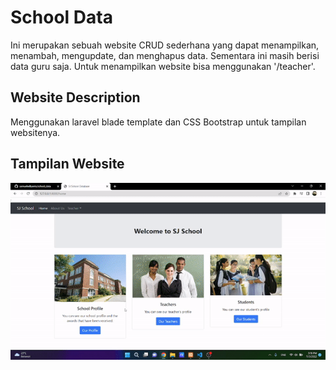 # School Data

Ini merupakan sebuah website CRUD sederhana yang dapat menampilkan, menambah, mengupdate, dan menghapus data. Sementara ini masih berisi data guru saja. Untuk menampilkan website bisa menggunakan '/teacher'.

## Website Description

Menggunakan laravel blade template dan CSS Bootstrap untuk tampilan websitenya.

## Tampilan Website

![](https://github.com/samuelwillyanto/school_data/blob/master/tampilanWebsite1.gif)
